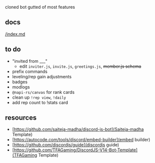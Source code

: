 cloned bot gutted of most features

## docs

[/index.md](/docs/index.md)

## to do

- "invited from \_\_\_"
  - edit `inviter.js`, `invite.js`, `greetings.js`, ~~member.js schema~~
- prefix commands
- leveling/rep gain adjustments
- badges
- modlogs
- `@napi-rs/canvas` for rank cards
- clean up `!rep view`, `!daily`
- add rep count to !stats card

## resources

- [https://github.com/saiteja-madha/discord-js-bot](Saiteja-madha Template)
- [https://autocode.com/tools/discord/embed-builder](embed builder)
- [https://github.com/discordjs/guide](discordjs guide)
- [https://github.com/TFAGaming/DiscordJS-V14-Bot-Template](TFAGaming Template)
